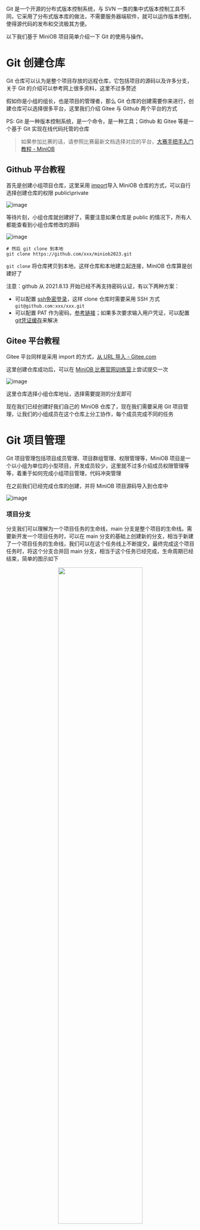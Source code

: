 Git 是一个开源的分布式版本控制系统，与 SVN 一类的集中式版本控制工具不同，它采用了分布式版本库的做法，不需要服务器端软件，就可以运作版本控制，使得源代码的发布和交流极其方便。

以下我们基于 MiniOB 项目简单介绍一下 Git 的使用与操作。

# Git 创建仓库
Git 仓库可以认为是整个项目存放的远程仓库，它包括项目的源码以及许多分支，关于 Git 的介绍可以参考网上很多资料，这里不过多赘述

假如你是小组的组长，也是项目的管理者，那么 Git 仓库的创建需要你来进行，创建仓库可以选择很多平台，这里我们介绍 Gitee 与 Github 两个平台的方式

PS: Git 是一种版本控制系统，是一个命令，是一种工具；Github 和 Gitee 等是一个基于 Git 实现在线代码托管的仓库

> 如果参加比赛的话，请参照比赛最新文档选择对应的平台，[大赛手把手入门教程 - MiniOB](https://oceanbase.github.io/miniob/game/gitee-instructions.html#gitee-%E6%8F%90%E6%B5%8B%E6%B5B5%81%E7%A8%8B)

## Github 平台教程
首先是创建小组项目仓库，这里采用 [import](https://github.com/new/import)导入 MiniOB 仓库的方式，可以自行选择创建仓库的权限 public\private

![image](images/git1.png)

等待片刻，小组仓库就创建好了，需要注意如果仓库是 public 的情况下，所有人都能查看到小组仓库修改的源码 

![image](images/git2.png)

```
# 然后 git clone 到本地
git clone https://github.com/xxx/miniob2023.git
```

`git clone` 将仓库拷贝到本地，这样仓库和本地建立起连接，MiniOB 仓库算是创建好了

注意：github 从 2021.8.13 开始已经不再支持密码认证，有以下两种方案：
- 可以配置 [ssh免密登录](https://docs.github.com/en/authentication/connecting-to-github-with-ssh/adding-a-new-ssh-key-to-your-github-account)，这样 clone 仓库时需要采用 SSH 方式 `git@github.com:xxx/xxx.git`
- 可以配置 PAT 作为密码，[参考链接](https://docs.github.com/en/authentication/keeping-your-account-and-data-secure/managing-your-personal-access-tokens)；如果多次要求输入用户凭证，可以配置 [git凭证缓存](https://git-scm.com/book/en/v2/Git-Tools-Credential-Storage)来解决

## Gitee 平台教程
Gitee 平台同样是采用 import 的方式，[从 URL 导入 - Gitee.com](https://gitee.com/projects/import/url)

这里创建仓库成功后，可以在 [MiniOB 比赛官网训练营](https://open.oceanbase.com/train)上尝试提交一次

![image](images/git3.png)

这里仓库选择小组仓库地址，选择需要提测的分支即可

现在我们已经创建好我们自己的 MiniOB 仓库了，现在我们需要采用 Git 项目管理，让我们的小组成员在这个仓库上分工协作，每个成员完成不同的任务

# Git 项目管理
Git 项目管理包括项目成员管理、项目群组管理、权限管理等，MiniOB 项目是一个以小组为单位的小型项目，开发成员较少，这里就不过多介绍成员权限管理等等，着重于如何完成小组项目管理，代码冲突管理

在之前我们已经完成仓库的创建，并将 MiniOB 项目源码导入到仓库中

![image](images/git4.png)

### 项目分支

分支我们可以理解为一个项目任务的生命线，main 分支是整个项目的生命线。需要新开发一个项目任务时，可以在 main 分支的基础上创建新的分支，相当于新建了一个项目任务的生命线，我们可以在这个任务线上不断提交，最终完成这个项目任务时，将这个分支合并回 main 分支，相当于这个任务已经完成，生命周期已经结束，简单的图示如下

<p align=center>
  <img src="images/git5.png" width = "67%" alt="" align=center />
</p>

现在我们以 MiniOB 项目中新开发一个 select-meta 的功能，详细介绍 Git 项目的管理

首先是创建分支
- 可以选择直接本地创建新分支 `git checkout -b select-meta`，然后推送到远程仓库 `git push origin select-meta`
- 也可以先在网页端创建，然后拉取到本地

直接在Github网页上创建远程分支可以参考[Github 上创建分支](https://docs.github.com/zh/pull-requests/collaborating-with-pull-requests/proposing-changes-to-your-work-with-pull-requests/creating-and-deleting-branches-within-your-repository)

创建完远程分支后，需要更新到自己本地，并指定当前工作区为新创建的 select-meta 分支

![image](images/git6.png)

```
git pull origin <branch-name>
# git pull origin 命令是将远程仓库更新到本地工作区

git status
# git status 命令是查看当前工作区的状态

git checkout select-meta
# git checkout 命令可以简单理解为切换当前工作区到某个分支
# 此时在本地 MiniOB 源码下的修改，就是基于 select-meta 这个分支下的修改
```

### 本地修改 select-meta 分支代码，并提交到小组的远程仓库对应 select-meta 分支中

1. `git pull origin <branch>` 更新本地版本代码，合并远程最新版本修改

在本地开始修改之间，建议大家养成 `git pull` 更新本地代码的好习惯，将远程仓库中的修改更新并合并到本地，这样可以避免本地因修改周期过长导致最终提交合并时落后远程版本太多，导致出现冲突的地方增多，难以解决冲突

2. 工作区代码修改

当使用`git checkout`切换到 select-meta 分支后，我们在 MiniOB 项目上的所有修改就是基于 select-meta 分支上的修改 

前面我们介绍过 WSL+VSCode 的环境搭建，这里我们在此环境上进行开发，VSCode 自带 Git 工具，在左侧工具栏上如下图标

![image](images/git7.png)

我们在项目中有任何修改，这里就可以显示我们的修改。我简单添加一个示例，可以看到我们当前修改与上一次修改版本的差异

![image](images/git8.png)

如上例，我们在 MiniOB 的源码下修改了 execute_stage.cpp 文件，添加了一行测试代码，在 Git 侧边栏中就可以看到修改的文件，并且点开查看，还可以对比当前修改与上个已提交版本修改的差异，如上图左侧与右侧的对比，左侧是上一次已提交的版本，右侧是当前修改的版本。

需要注意的是，此时我们的修改仍处于未提交的阶段，当我们完成阶段性的成果后需要将修改的代码进行提交，从未提交的阶段到已提交的阶段。

这里简单介绍一下 Git 提交的阶段

![image](images/git9.png)

我们刚刚所作的修改其实就是在工作区中，ctrl+s 保存也只是保存在工作区中，如果需要提交到一个版本需要经过 `git add` 暂存区，以及 `git commit` 提交后，才算真正的在本地提交了一个修改的版本

3. `git add <file>`添加到暂存区

对应 VSCode Git 侧边栏中，点击**更改**下的"+"，相当于 `git add` 命令，将工作区的修改添加到暂存区中

![image](images/git10.png)

4. `git commit -m "commit message"` 提交到本地一个新版本

-m 参数表示 message，当前提交版本所必要的说明，以后需要查看之前某个版本的修改，通过该版本的说明可以大致了解到该版本所做哪些功能与修改

对应 VSCode Git 侧边栏中，上方输入框中即为 message 参数输入的说明信息

![image](images/git11.png)

这样，我们就在本地提交了修改的一个新版本，采用 `git log` 命令可以查看当前提交状态

![image](images/git12.png)

可以看到已提交到本地的新版本的版本号 commitID，以及提交时附带的 message 信息

5. `git push origin <branch>`

`git commit` 将修改提交到本地，`git push` 命令则是将本地已经 commit 的修改提交到远程仓库中，`git push origin xxx` 指定 xxx 分支提交远程仓库

对应 VSCode Git 侧边栏中，点击**同步更改**即可将修改 push 到远程仓库

![image](images/git13.png)

回到 Github 仓库中，可以看到 select-meta 分支已经被修改并提交到仓库中了，对应一个新的 commit 版本

![image](images/git14.png)

![image](images/git15.png)

同样我们也可以在 Github 上查看新 commit 版本与上一个版本之间的差别。最终完成了 select-meta 功能的开发，并提交到远程 select-meta 分支上

### 将 select-meta 功能（分支）合并到主分支 main 上，迭代一个功能版本的开发

MiniOB 项目需要完成许多个功能模块，现在我们已经完成了第一个功能模块 select-meta 的开发，此时就可以将这个功能模块(分支)合并到主项目中。剩下所有的功能如索引、update 等等都类似于这个步骤，最终主项目完成的功能越来越多，整个项目也在不断推进着。

接下来我们进行 select-meta 分支的合并，在一个大型的项目中，测试是必不可少的，每完成一个较大的功能模块后，都需要考虑新添加的功能是否会影响到之前的功能，则我们需要将之前其他功能的所有测例都再跑一遍，这是非常消耗时间的一个环节，因为项目越大意味着测试用例也越多。

因此，合并一个功能模块时需要谨慎对待，尽量在检查代码阶段将潜在的问题发现，避免后续回归测试时出现大量问题需要再次测试。因此大型项目中普通开发人员通常不具备合并代码分支的权限，一般是项目的管理者具有合并权限。在合并代码之前，普通开发人员**提交一个合并请求**，然后管理者一般会开一个代码评审会议，让许多人去 review 新功能的修改代码，如果大家都没意见了，最终由管理者**同意这个合并请求**，将新功能合并到主分支上，从而减少项目Bug的出现。

回到我们 select-meta 的合并上，Github 管理合并是采用**提交合并请求 Pull requests** 完成的，如下图

![image](images/git16.png)

在 new pull request 之后，选择 base 分支 (main) 以及 compare 分支 (select-meta) 后，可以看到两个分支之间的差异

![image](images/git17.png)

继续点击 create pull request，有如下几个关键点：

1. 左侧 write 框内需要填写的信息：对当前完成的功能的描述，包括代码功能逻辑，测试报告等等
2. 右侧指定 Reviewer，一般是管理者，reviewer 都通过后才允许合并；Assignees，功能模块负责人，负责当前功能的开发等等

![image](images/git18.png)

这里由于 MiniOB 项目较小，可以不必过于繁琐，在提交完合并请求 pull request 后，所有人 review 一下代码，没问题了直接 merge 合并即可

![image](images/git19.png)

merge 完毕后，更新本地并 `git log` 查看一下项目结构，可以看到 select-meta 分支已经被合并到 main 分支了，正如之前简单介绍的图例一样，我们完成了一个功能的开发，并合并到主项目中，整个 Git 简单的流程大致就是这样了

![image](images/git20.png)

PS：也可以选择本地命令行合并后 `git merge <target-branch>` 直接推送远程

### 协作开发
如果项目中有在同时开发多个功能，那么提交图可能是这样的：

<p align=center>
  <img src="images/git21.png" width = "67%" alt="" align=center />
</p>

这种情况下在合并时可能会出现冲突

### 合并冲突解决
在 Git 管理的项目组中，合并冲突是无法避免的，同一处代码项目组的其他人都有可能对其进行修改，此时在合并这些同一处修改的 commit 版本时就会造成冲突

比如使用 `git merge <branch>` 命令合并 test1 分支到 develop 分支时：

![image](images/git22.png)

![image](images/git23.png)

其中介于 <<<<<<< HEAD 和 ======= 之间的内容是代码块 A 中内容，而介于 ======= 和 >>>>>>> 之间的内容是代码块 B 中内容    

解决方案：
1. 手动删除 A 代码块内容，或者手动删除 B 代码块内容; 或者 A 和 B 合并一下代码
2. 然后把多余的 >>>>> 符号 和 ====== 符号都删光

```
# 解决冲突后 git add将冲突文件提交至暂存区
git add _conflict_file_

# git commit提交解决merge冲突之后的结果
git commit -m "solve merge conflict xxx..."

# git push将合并提交至远程仓库
git push
```

解决冲突的方法很简单，重点在于对代码业务逻辑的理解，对代码逻辑熟悉了，与冲突的分支对应的开发者商量讨论一下很容易解决

### Git 常用命令

```
git fetch origin

git status

git log --graph [--oneline] [--all]
```

[日常 Git 开发命令](../game/gitee-instructions.md#日常-git-开发命令)